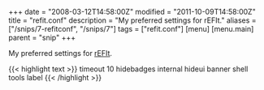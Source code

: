 +++
date = "2008-03-12T14:58:00Z"
modified = "2011-10-09T14:58:00Z"
title = "refit.conf"
description = "My preferred settings for rEFIt."
aliases = ["/snips/7-refitconf", "/snips/7"]
tags = ["refit.conf"]
[menu]
  [menu.main]
    parent = "snip"
+++

My preferred settings for [rEFIt](http://refit.sourceforge.net/).

{{< highlight text >}}
timeout 10
hidebadges internal
hideui banner shell tools label
{{< /highlight >}}
